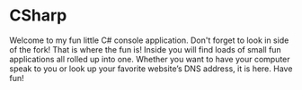 # CSharp
Welcome to my fun little C# console application. Don't forget to look in side of the fork! That is where the fun is! Inside you will find loads of small fun applications all rolled up into one.  Whether you want to have your computer speak to you or look up your favorite website’s DNS address, it is here. Have fun!
